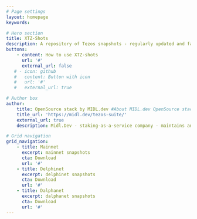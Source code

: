 ```yaml
---
# Page settings
layout: homepage
keywords:

# Hero section
title: XTZ-Shots
description: A repository of Tezos snapshots - regularly updated and fast to download from anywhere in the world.
buttons:
    - content: How to use XTZ-shots
      url: '#'
      external_url: false
   # - icon: github
   #   content: Button with icon
   #   url: '#'
   #   external_url: true

# Author box
author:
    title: OpenSource stack by MIDL.dev #About MIDL.dev OpenSource stack
    title_url: 'https://midl.dev/tezos-suite/'
    external_url: true
    description: Midl.Dev - staking-as-a-service company - maintains an OpenSource infrastructure for Tezos ecosystem. Learn more.

# Grid navigation
grid_navigation:
    - title: Mainnet
      excerpt: mainnet snapshots
      cta: Download
      url: '#'
    - title: Delphinet
      excerpt: delphinet snapshots
      cta: Download
      url: '#'
    - title: Dalphanet
      excerpt: dalphanet snapshots
      cta: Download
      url: '#'
---
```

